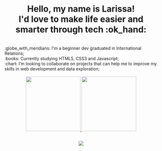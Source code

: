 <h1 align="center"> Hello, my name is Larissa!</br> I'd love to make life easier and smarter through tech :ok_hand:</h1 align="center">
</br>
:globe_with_meridians: I'm a beginner dev graduated in International Relations;</br>
:books: Currently studying HTML5, CSS3 and Javascript;</br>
:chart: I’m looking to collaborate on projects that can help me to improve my skills in web development and data exploration;</br>

</br>
<div align="center">
  <a href="https://github.com/larissasmartins">
  <img height="180em" src="https://github-readme-stats.vercel.app/api?username=larissasmartins&show_icons=true&theme=dark&include_all_commits=true&count_private=true"/>
  <img height="180em" src="https://github-readme-stats.vercel.app/api/top-langs/?username=larissasmartins&layout=compact&langs_count=7&theme=dark"/>
</div>
  
  ##
  
 <div align="center">
  <a href="https://www.linkedin.com/in/larissa-s-martins/" target="_blank"><img src="https://img.shields.io/badge/-LinkedIn-%230077B5?style=for-the-badge&logo=linkedin&logoColor=white" target="_blank"></a> 
  </div align="center">
  
